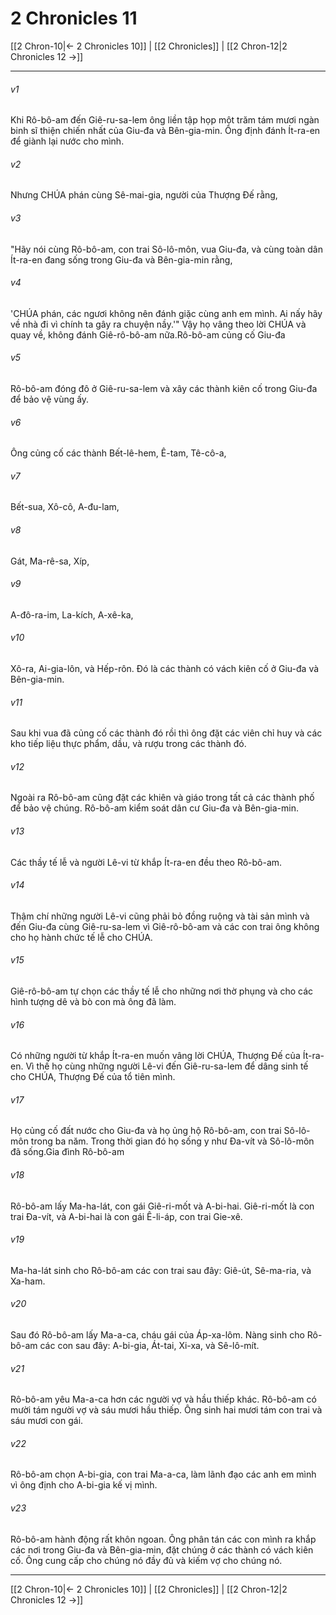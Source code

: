 # 2 Chronicles 11

[[2 Chron-10|← 2 Chronicles 10]] | [[2 Chronicles]] | [[2 Chron-12|2 Chronicles 12 →]]
***



###### v1 
Khi Rô-bô-am đến Giê-ru-sa-lem ông liền tập họp một trăm tám mươi ngàn binh sĩ thiện chiến nhất của Giu-đa và Bên-gia-min. Ông định đánh Ít-ra-en để giành lại nước cho mình. 

###### v2 
Nhưng CHÚA phán cùng Sê-mai-gia, người của Thượng Đế rằng, 

###### v3 
"Hãy nói cùng Rô-bô-am, con trai Sô-lô-môn, vua Giu-đa, và cùng toàn dân Ít-ra-en đang sống trong Giu-đa và Bên-gia-min rằng, 

###### v4 
'CHÚA phán, các ngươi không nên đánh giặc cùng anh em mình. Ai nấy hãy về nhà đi vì chính ta gây ra chuyện nầy.'" Vậy họ vâng theo lời CHÚA và quay về, không đánh Giê-rô-bô-am nữa.Rô-bô-am củng cố Giu-đa 

###### v5 
Rô-bô-am đóng đô ở Giê-ru-sa-lem và xây các thành kiên cố trong Giu-đa để bảo vệ vùng ấy. 

###### v6 
Ông củng cố các thành Bết-lê-hem, Ê-tam, Tê-cô-a, 

###### v7 
Bết-sua, Xô-cô, A-đu-lam, 

###### v8 
Gát, Ma-rê-sa, Xíp, 

###### v9 
A-đô-ra-im, La-kích, A-xê-ka, 

###### v10 
Xô-ra, Ai-gia-lôn, và Hếp-rôn. Đó là các thành có vách kiên cố ở Giu-đa và Bên-gia-min. 

###### v11 
Sau khi vua đã củng cố các thành đó rồi thì ông đặt các viên chỉ huy và các kho tiếp liệu thực phẩm, dầu, và rượu trong các thành đó. 

###### v12 
Ngoài ra Rô-bô-am cũng đặt các khiên và giáo trong tất cả các thành phố để bảo vệ chúng. Rô-bô-am kiểm soát dân cư Giu-đa và Bên-gia-min. 

###### v13 
Các thầy tế lễ và người Lê-vi từ khắp Ít-ra-en đều theo Rô-bô-am. 

###### v14 
Thậm chí những người Lê-vi cũng phải bỏ đồng ruộng và tài sản mình và đến Giu-đa cùng Giê-ru-sa-lem vì Giê-rô-bô-am và các con trai ông không cho họ hành chức tế lễ cho CHÚA. 

###### v15 
Giê-rô-bô-am tự chọn các thầy tế lễ cho những nơi thờ phụng và cho các hình tượng dê và bò con mà ông đã làm. 

###### v16 
Có những người từ khắp Ít-ra-en muốn vâng lời CHÚA, Thượng Đế của Ít-ra-en. Vì thế họ cùng những người Lê-vi đến Giê-ru-sa-lem để dâng sinh tế cho CHÚA, Thượng Đế của tổ tiên mình. 

###### v17 
Họ củng cố đất nước cho Giu-đa và họ ủng hộ Rô-bô-am, con trai Sô-lô-môn trong ba năm. Trong thời gian đó họ sống y như Đa-vít và Sô-lô-môn đã sống.Gia đình Rô-bô-am 

###### v18 
Rô-bô-am lấy Ma-ha-lát, con gái Giê-ri-mốt và A-bi-hai. Giê-ri-mốt là con trai Đa-vít, và A-bi-hai là con gái Ê-li-áp, con trai Gie-xê. 

###### v19 
Ma-ha-lát sinh cho Rô-bô-am các con trai sau đây: Giê-út, Sê-ma-ria, và Xa-ham. 

###### v20 
Sau đó Rô-bô-am lấy Ma-a-ca, cháu gái của Áp-xa-lôm. Nàng sinh cho Rô-bô-am các con sau đây: A-bi-gia, Át-tai, Xi-xa, và Sê-lô-mít. 

###### v21 
Rô-bô-am yêu Ma-a-ca hơn các người vợ và hầu thiếp khác. Rô-bô-am có mười tám người vợ và sáu mươi hầu thiếp. Ông sinh hai mươi tám con trai và sáu mươi con gái. 

###### v22 
Rô-bô-am chọn A-bi-gia, con trai Ma-a-ca, làm lãnh đạo các anh em mình vì ông định cho A-bi-gia kế vị mình. 

###### v23 
Rô-bô-am hành động rất khôn ngoan. Ông phân tán các con mình ra khắp các nơi trong Giu-đa và Bên-gia-min, đặt chúng ở các thành có vách kiên cố. Ông cung cấp cho chúng nó đầy đủ và kiếm vợ cho chúng nó.

***
[[2 Chron-10|← 2 Chronicles 10]] | [[2 Chronicles]] | [[2 Chron-12|2 Chronicles 12 →]]
